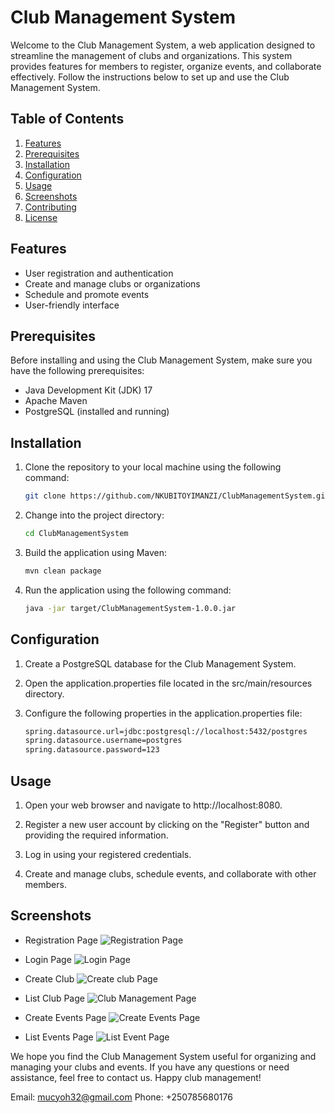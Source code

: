 
# Club Management System

Welcome to the Club Management System, a web application designed to streamline the management of clubs and organizations. This system provides features for members to register, organize events, and collaborate effectively. Follow the instructions below to set up and use the Club Management System.

## Table of Contents

1. [Features](#features)
2. [Prerequisites](#prerequisites)
3. [Installation](#installation)
4. [Configuration](#configuration)
5. [Usage](#usage)
6. [Screenshots](#screenshots)
7. [Contributing](#contributing)
8. [License](#license)

## Features

- User registration and authentication
- Create and manage clubs or organizations
- Schedule and promote events
- User-friendly interface

## Prerequisites

Before installing and using the Club Management System, make sure you have the following prerequisites:

- Java Development Kit (JDK) 17
- Apache Maven
- PostgreSQL (installed and running)

## Installation

1. Clone the repository to your local machine using the following command:

   ```bash
   git clone https://github.com/NKUBITOYIMANZI/ClubManagementSystem.git
   ```

2. Change into the project directory:

   ```bash
   cd ClubManagementSystem
   ```

3. Build the application using Maven:

   ```bash
   mvn clean package
   ```

4. Run the application using the following command:

   ```bash
   java -jar target/ClubManagementSystem-1.0.0.jar
   ```

## Configuration

1. Create a PostgreSQL database for the Club Management System.

2. Open the application.properties file located in the src/main/resources directory.

3. Configure the following properties in the application.properties file:

   ```bash
   spring.datasource.url=jdbc:postgresql://localhost:5432/postgres
   spring.datasource.username=postgres
   spring.datasource.password=123
   ```

## Usage

1. Open your web browser and navigate to http://localhost:8080.

2. Register a new user account by clicking on the "Register" button and providing the required information.

3. Log in using your registered credentials.

4. Create and manage clubs, schedule events, and collaborate with other members.

## Screenshots

- Registration Page
  ![Registration Page](https://github.com/NKUBITOYIMANZI/ClubManagementSystem/blob/master/src/main/resources/static/assets/registrationPage.png)

- Login Page
  ![Login Page](https://github.com/NKUBITOYIMANZI/ClubManagementSystem/blob/master/src/main/resources/static/assets/loginPage.png)

- Create Club
  ![Create club Page](https://github.com/NKUBITOYIMANZI/ClubManagementSystem/blob/master/src/main/resources/static/assets/clubs-create.png)

- List Club Page
  ![Club Management Page](https://github.com/NKUBITOYIMANZI/ClubManagementSystem/blob/master/src/main/resources/static/assets/clubs-list.png)

- Create Events Page
  ![Create Events Page](https://github.com/NKUBITOYIMANZI/ClubManagementSystem/blob/master/src/main/resources/static/assets/create-events.png)


- List Events Page
  ![List Event Page](https://github.com/NKUBITOYIMANZI/ClubManagementSystem/blob/master/src/main/resources/static/assets/list-events.png)


We hope you find the Club Management System useful for organizing and managing your clubs and events. If you have any questions or need assistance, feel free to contact us. Happy club management!

Email: mucyoh32@gmail.com
Phone: +250785680176